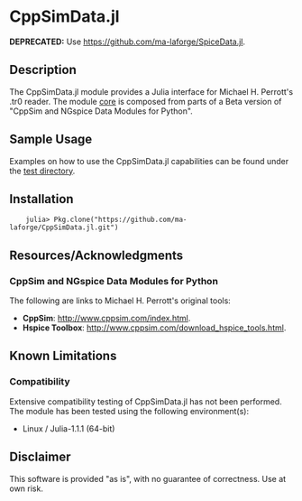 # CppSimData.jl

**DEPRECATED:**  Use <https://github.com/ma-laforge/SpiceData.jl>.

## Description

The CppSimData.jl module provides a Julia interface for Michael H. Perrott's .tr0 reader. The module [core](core/) is composed from parts of a Beta version of "CppSim and NGspice Data Modules for Python".

## Sample Usage

Examples on how to use the CppSimData.jl capabilities can be found under the [test directory](test/).

<a name="Installation"></a>
## Installation

		julia> Pkg.clone("https://github.com/ma-laforge/CppSimData.jl.git")

## Resources/Acknowledgments

### CppSim and NGspice Data Modules for Python

The following are links to Michael H. Perrott's original tools:

 - **CppSim**: <http://www.cppsim.com/index.html>.
 - **Hspice Toolbox**: <http://www.cppsim.com/download_hspice_tools.html>.

## Known Limitations

### Compatibility

Extensive compatibility testing of CppSimData.jl has not been performed.  The module has been tested using the following environment(s):

 - Linux / Julia-1.1.1 (64-bit)

## Disclaimer

This software is provided "as is", with no guarantee of correctness.  Use at own risk.
